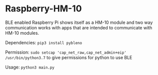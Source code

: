 # Raspberry-HM-10

BLE enabled Raspberry Pi shows itself as a HM-10 module and two way communication works with apps that are intended to communicate with HM-10 modules.

Dependencies:
  `pip3 install pybleno`
  
Permission:
  `sudo setcap 'cap_net_raw,cap_net_admin+eip' /usr/bin/python3.7` to give permissions for python to use BLE
  
Usage:
  `python3 main.py`
